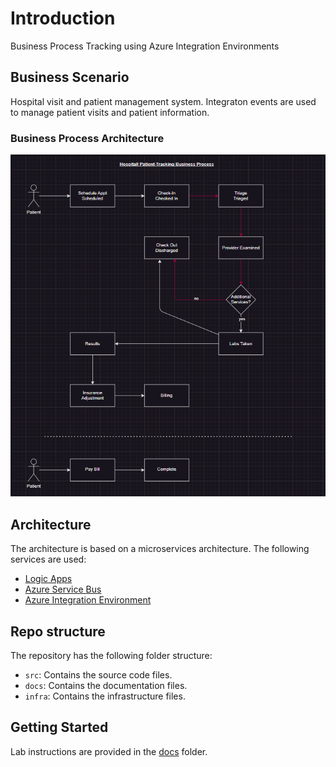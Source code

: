 # Introduction
Business Process Tracking using Azure Integration Environments

## Business Scenario
Hospital visit and patient management system.  Integraton events are used to manage patient visits and patient information.

### Business Process Architecture
![Hospital Tracking Business Process Architecture](docs/labs/images/patient-tracking-bus-process.png)

## Architecture
The architecture is based on a microservices architecture.  The following services are used:

- [Logic Apps](https://learn.microsoft.com/en-us/azure/logic-apps/)
- [Azure Service Bus](https://learn.microsoft.com/en-us/azure/service-bus-messaging/)
- [Azure Integration Environment](https://learn.microsoft.com/en-us/azure/integration-environments/)

## Repo structure
The repository has the following folder structure:

- `src`: Contains the source code files.
- `docs`: Contains the documentation files.
- `infra`: Contains the infrastructure files.

## Getting Started
Lab instructions are provided in the [docs](./docs/labs/readme.md) folder.
